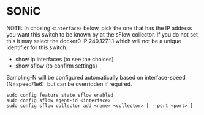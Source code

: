 # SONiC

NOTE: In chosing `<interface>` below, pick the one that has the IP address you want this switch to be known by at the sFlow collector. If you do not set this it may select the docker0 IP 240.127.1.1 which will not be a unique identifier for this switch.

- show ip interfaces (to see the choices)
- show sflow (to confirm settings)

Sampling-N will be configured automatically based on interface-speed (N=speed/1e6).  but can be overridden if required.

```
sudo config feature state sflow enabled
sudo config sflow agent-id <interface>
sudo config sflow collector add <name> <collector> [ --port <port> ]
```
